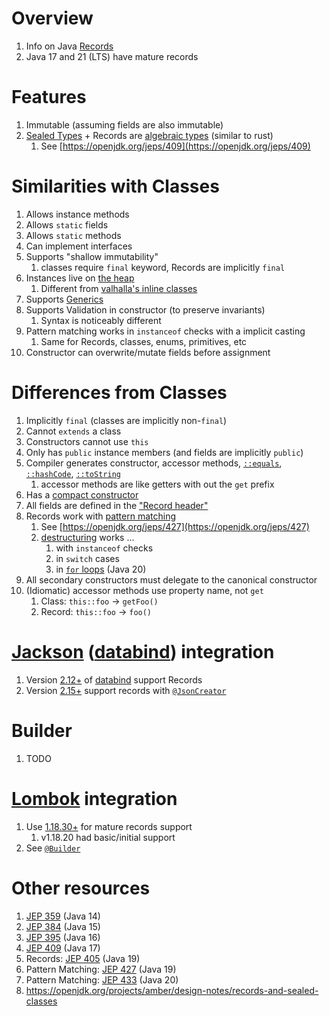 # Overview
1. Info on Java [Records](https://docs.oracle.com/en/java/javase/14/language/records.html)
1. Java 17 and 21 (LTS) have mature records


# Features
1. Immutable (assuming fields are also immutable)
1. [Sealed Types](https://docs.oracle.com/en/java/javase/17/language/sealed-classes-and-interfaces.html) + Records are [algebraic types](https://en.wikipedia.org/wiki/Algebraic_data_type) (similar to rust)
    1. See [https://openjdk.org/jeps/409](https://openjdk.org/jeps/409)


# Similarities with Classes
1. Allows instance methods
1. Allows `static` fields
1. Allows `static` methods
1. Can implement interfaces
1. Supports "shallow immutability"
    1. classes require `final` keyword, Records are implicitly `final`
1. Instances live on [the heap](https://docs.oracle.com/cd/E13150_01/jrockit_jvm/jrockit/geninfo/diagnos/garbage_collect.html)
    1. Different from [valhalla's inline classes](https://cr.openjdk.org/~briangoetz/valhalla/sov/02-object-model.html)
1. Supports [Generics](https://docs.oracle.com/javase/tutorial/java/generics/index.html)
1. Supports Validation in constructor (to preserve invariants)
    1. Syntax is noticeably different
1. Pattern matching works in `instanceof` checks with a implicit casting
    1. Same for Records, classes, enums, primitives, etc
1. Constructor can overwrite/mutate fields before assignment


# Differences from Classes
1. Implicitly `final` (classes are implicitly non-`final`)
1. Cannot `extends` a class
1. Constructors cannot use `this`
1. Only has `public` instance members (and fields are implicitly `public`)
1. Compiler generates constructor, accessor methods, [`::equals`](https://docs.oracle.com/en/java/javase/21/docs/api/java.base/java/lang/Object.html#equals(java.lang.Object)), [`::hashCode`](https://docs.oracle.com/en/java/javase/21/docs/api/java.base/java/lang/Object.html#hashCode()), [`::toString`](https://docs.oracle.com/en/java/javase/21/docs/api/java.base/java/lang/Object.html#toString())
    1. accessor methods are like getters with out the `get` prefix
1. Has a [compact constructor](https://blogs.oracle.com/javamagazine/post/java-record-canonical-constructor)
1. All fields are defined in the ["Record header"](https://docs.oracle.com/en/java/javase/17/language/records.html#GUID-6699E26F-4A9B-4393-A08B-1E47D4B2D263)
1. Records work with [pattern matching](https://docs.oracle.com/en/java/javase/20/language/record-patterns.html#GUID-7623D3AD-4141-4914-A384-60C65BD0C010)
    1. See [https://openjdk.org/jeps/427](https://openjdk.org/jeps/427)
    1. [destructuring](https://basarat.gitbook.io/typescript/future-javascript/destructuring) works ...
        1. with `instanceof` checks
        1. in `switch` cases
        1. in [`for` loops](https://openjdk.org/jeps/432) (Java 20)
1. All secondary constructors must delegate to the canonical constructor
1. (Idiomatic) accessor methods use property name, not `get`
    1. Class: `this::foo` -> `getFoo()`
    1. Record: `this::foo` -> `foo()`


# [Jackson](https://github.com/FasterXML/jackson) ([databind](https://github.com/FasterXML/jackson-databind)) integration
1. Version [2.12+](https://github.com/FasterXML/jackson/wiki/Jackson-Release-2.12#databind) of [databind](https://github.com/FasterXML/jackson-databind) support Records
1. Version [2.15+](https://github.com/FasterXML/jackson/wiki/Jackson-Release-2.15#changes-core) support records with [`@JsonCreator`](https://javadoc.io/doc/com.fasterxml.jackson.core/jackson-annotations/2.15.3/com/fasterxml/jackson/annotation/JsonCreator.html)


# Builder
1. TODO


# [Lombok](https://projectlombok.org/) integration
1. Use [1.18.30+](https://projectlombok.org/changelog) for mature records support
    1. v1.18.20 had basic/initial support
1. See [`@Builder`](https://projectlombok.org/features/Builder)


# Other resources
1. [JEP 359](https://openjdk.org/jeps/359) (Java 14)
1. [JEP 384](https://openjdk.org/jeps/384) (Java 15)
1. [JEP 395](https://openjdk.org/jeps/395) (Java 16)
1. [JEP 409](https://openjdk.org/jeps/409) (Java 17)
1. Records: [JEP 405](https://openjdk.org/jeps/405) (Java 19)
1. Pattern Matching: [JEP 427](https://openjdk.org/jeps/427) (Java 19)
1. Pattern Matching: [JEP 433](https://openjdk.org/jeps/433) (Java 20)
1. https://openjdk.org/projects/amber/design-notes/records-and-sealed-classes
